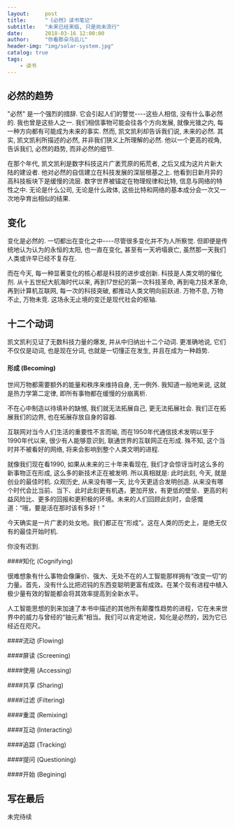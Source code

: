 ```yaml
---
layout:     post
title:      "《必然》读书笔记"
subtitle:   "未来已经来临, 只是尚未流行"
date:       2018-03-16 12:00:00
author:     "你看那朵乌云儿"
header-img: "img/solar-system.jpg"
catalog: true
tags:
    - 读书
---
```


## 必然的趋势

"必然" 是一个强烈的措辞. 它会引起人们的警觉----这些人相信, 没有什么事必然的. 我也曾是这些人之一. 我们相信事物可能会往各个方向发展, 就像光锥之内, 每一种方向都有可能成为未来的事实. 然而, 凯文凯利却告诉我们说, 未来的必然. 其实, 凯文凯利所描述的必然, 并非我们狭义上所理解的必然. 他以一个更高的视角, 告诉我们, 必然的趋势, 而非必然的细节.  

在那个年代, 凯文凯利是数字科技这片广袤荒原的拓荒者, 之后又成为这片片新大陆的建设者.
 他对必然的自信建立在科技发展的深层根基之上. 他看到日新月异的高科技板块下是缓慢的流层. 数字世界被锚定在物理规律和比特, 信息与网络的特性之中. 无论是什么公司, 无论是什么政体, 这些比特和网络的基本成分会一次又一次地孕育出相似的结果. 
 
## 变化
 
变化是必然的. 一切都出在变化之中----尽管很多变化并不为人所察觉. 但即便是传统地认为认为的永恒的太阳, 也一直在变化, 甚至有一天坍塌衰亡, 虽然那一天我们人类或许早已经不复存在.

而在今天, 每一种显著变化的核心都是科技的进步或创新. 科技是人类文明的催化剂. 从十五世纪大航海时代以来, 再到17世纪的第一次科技革命, 再到电力技术革命, 再到计算机互联网,   每一次的科技突破, 都推动人类文明向前跃进. 万物不息, 万物不止, 万物未竞. 这场永无止境的变迁是现代社会的枢轴.
 
## 十二个动词

凯文凯利见证了无数科技力量的爆发, 并从中归纳出十二个动词. 更准确地说, 它们不仅仅是动词, 也是现在分词, 也就是一切懂正在发生, 并且在成为一种趋势.

#### 形成 (Becoming)

世间万物都需要额外的能量和秩序来维持自身, 无一例外. 我知道一般地来说, 这就是热力学第二定律, 即所有事物都在缓慢的分崩离析.

不在心中制造以待填补的缺憾, 我们就无法拓展自己, 更无法拓展社会. 我们正在拓展我们的边界, 也在拓展存放自身的容器.

互联网对当今人们生活的重要性不言而喻, 而在1950年代通信技术发明以至于1990年代以来, 很少有人能够意识到, 联通世界的互联网正在形成. 殊不知, 这个当时并不被看好的网络, 将来会影响到整个人类文明的进程.

就像我们现在看1990, 如果从未来的三十年来看现在, 我们才会惊讶当时这么多的新事物正在形成, 这么多的新技术正在被发明. 所以真相就是: 此时此刻, 今天, 就是创业的最佳时机. 众观历史, 从来没有哪一天, 比今天更适合发明创造. 从来没有哪个时代会比当前、当下、此时此刻更有机遇，更加开放，有更低的壁垒、更高的利益风险比、更多的回报和更积极的环境。未来的人们回顾此刻时，会感慨道：“哦，要是活在那时该有多好！”

今天确实是一片广袤的处女地。我们都正在“形成”。这在人类的历史上，是绝无仅有的最佳开始时机.

你没有迟到.

####知化 (Cognifying)

很难想象有什么事物会像廉价、强大、无处不在的人工智能那样拥有“改变一切”的力量。首先，没有什么比把迟钝的东西变聪明更富有成效。在某个现有进程中植入极少量有效的智能都会将其效率提高到全新水平。

人工智能思想的到来加速了本书中描述的其他所有颠覆性趋势的进程，它在未来世界中的威力与曾经的“铀元素”相当。我们可以肯定地说，知化是必然的，因为它已经近在咫尺。

####流动 (Flowing)

####屏读 (Screening)

####使用 (Accessing)

####共享 (Sharing)

####过滤 (Filtering)

####重混 (Remixing)

####互动 (Interacting)

####追踪 (Tracking)

####提问 (Questioning)

####开始 (Begining)

## 写在最后

未完待续




